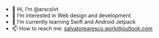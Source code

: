 - 👋 Hi, I’m @arscslvt
- 👀 I’m interested in Web design and development
- 🌱 I’m currently learning Swift and Android Jetpack
- 📫 How to reach me: salvatorearesco.work@outlook.com
